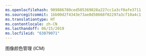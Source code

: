 ```yaml
---
ms.openlocfilehash: 989886780ced505369828a227cc1a3cf0afe3711
ms.sourcegitcommit: 1bb00d2f4343e73ae8d58668f02297a3cf10a4c1
ms.translationtype: HT
ms.contentlocale: zh-CN
ms.lasthandoff: 06/15/2019
ms.locfileid: "63879071"
---
```

图像颜色管理 (ICM)